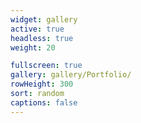 ```yaml
---
widget: gallery
active: true
headless: true
weight: 20

fullscreen: true
gallery: gallery/Portfolio/
rowHeight: 300
sort: random
captions: false
---
```

